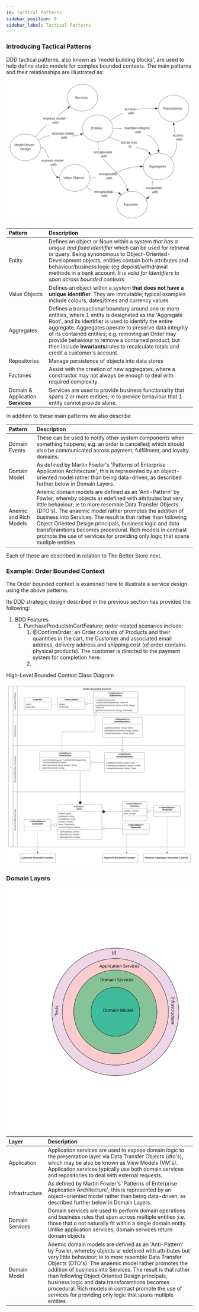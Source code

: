 ```yaml
---
id: Tactical Patterns
sidebar_position: 0
sidebar_label: Tactical Patterns
---
```


### Introducing Tactical Patterns
DDD tactical patterns, also known as 'model building blocks', are used to help define static models for complex bounded contexts.
The main patterns and their relationships are illustrated as:

![Tactival Patterns](tactical-pattern-mapping.svg)

| Pattern                           |Description|
|:----------------------------------|:---|
| Entity                            |Defines an object or Noun within a system _that has a unique and fixed identifier_ which can be used for retrieval or query. Being synonomous to Object-Oriented-Development objects, entities contain both attributes and behaviour/business logic (eg depoist/withdrawal methods in a bank account. *It is valid for Identifiers to span across bounded contexts*|
| Value Objects                     |Defines an object within a system **that does not have a unique identifier**. They are immutable; typical examples include colours, dates/times and currency values|
| Aggregates                        |Defines a transactional boundary around one or more entities, where 1 entity is designated as the 'Aggregate Root', and its identifier is used to identify the entire aggregate. Aggregates operate to preserve data integrity of its contained entities; e.g. removing an Order may provide behaviour to remove a contained product, but then include **Invariants**/rules to recalculate totals and credit a customer's account.   |
| Repositories                      |Manage persistence of objects into data stores
| Factories                         |Assist with the creation of new aggregates, where a constructor may not always be enough to deal with required complexity.
| Domain & Application **Services** |Services are used to provide business functionailty that spans 2 or more entities; ie to provide behaviour that 1 entity cannot provide alone.|

In addition to these main patterns we also describe

| Pattern                          |Description|
|:---------------------------------|:---|
| Domain Events                    |These can be used to notify other system components when something happens; e.g. an order is cancelled; which should also be communicated across payment, fulfillment, and  loyalty domains.|
| Domain Model                     |As defined by Martin Fowler's 'Patterns of Enterprise Application Architecture', this is represented by an object-oriented model rather than being data-driven, as described further below in Domain Layers.|
| Anemic and Rich Models           |Anemic domain models are defined as an 'Anti-Pattern' by Fowler, whereby objects ar edefined with attributes but very little behaviour; ie to more resemble Data Transfer Objects (DTO's). The anaemic model rather promotes the addition of business into Services. The result is that rather than following Object Oriented Design principals, business logic and data transforamtions becomes procedural. Rich models in contrast promote the use of services for providing only logic that spans mutliple entities

Each of these are described in relation to The Better Store next.


### Example: Order Bounded Context
The Order bounded context is examined here to illustrate a service design using the above patterns.

Its DDD strategic design described in the previous section has provided the following:

1. BDD Features
   1. PurchaseProductsInCartFeature; order-related scenarios include:
      1. @ConfirmOrder; an Order consists of Products and their quantities in the cart, the Customer and associated
       email address, delivery address and shipping cost (of order contains physical products). The customer is directed to the payment system for completion here.
      2. 

High-Level Bounded Context Class Diagram

![OrdersContext](tactical-order.svg)
    
### Domain Layers
![Layers](ddd-onion-architecture.svg)

| Layer           | Description                                                                                                                                                                                                                                                                                                                                                                                                                                                                                                            |
|:----------------|:-----------------------------------------------------------------------------------------------------------------------------------------------------------------------------------------------------------------------------------------------------------------------------------------------------------------------------------------------------------------------------------------------------------------------------------------------------------------------------------------------------------------------|
| Application     | Application services are used to expose domain logic to the presentation layer via Data Transfer Objects (dto's), which may be also be known as View Models (VM's). Application services typically use both domain services and repositories to deal with external requests.                                                                                                                                                                                                                                           |
| Infrastructure  | As defined by Martin Fowler's 'Patterns of Enterprise Application Architecture', this is represented by an object-oriented model rather than being data-driven, as described further below in Domain Layers.                                                                                                                                                                                                                                                                                                           |
| Domain Services | Domain services are used to perform domain operations and business rules that span across multiple entities ;i.e. those that o not naturally fit within a single domain entity. Unlike application services, domain services return domain objects                                                                                                                                                                                                                                                                                                                                        
| Domain Model    | Anemic domain models are defined as an 'Anti-Pattern' by Fowler, whereby objects ar edefined with attributes but very little behaviour; ie to more resemble Data Transfer Objects (DTO's). The anaemic model rather promotes the addition of business into Services. The result is that rather than following Object Oriented Design principals, business logic and data transforamtions becomes procedural. Rich models in contrast promote the use of services for providing only logic that spans mutliple entities 
